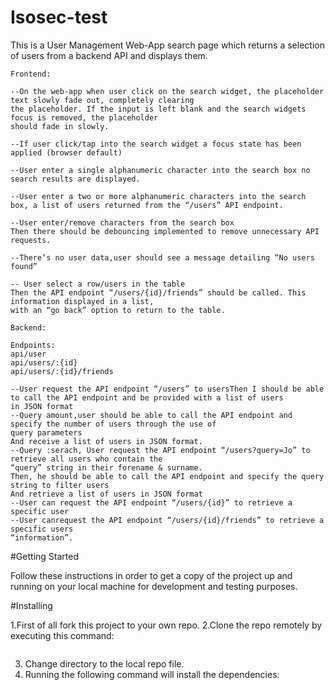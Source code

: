 # Isosec-test
This is a User Management Web-App search page which returns a selection of users from a backend API and displays
them.

```
Frontend:

--On the web-app when user click on the search widget, the placeholder text slowly fade out, completely clearing
the placeholder. If the input is left blank and the search widgets focus is removed, the placeholder
should fade in slowly.

--If user click/tap into the search widget a focus state has been applied (browser default)

--User enter a single alphanumeric character into the search box no search results are displayed.

--User enter a two or more alphanumeric characters into the search box, a list of users returned from the “/users” API endpoint.

--User enter/remove characters from the search box
Then there should be debouncing implemented to remove unnecessary API requests.

--There’s no user data,user should see a message detailing “No users found”

-- User select a row/users in the table
Then the API endpoint “/users/{id}/friends” should be called. This information displayed in a list,
with an “go back” option to return to the table.

```


```
Backend:

Endpoints:
api/user
api/users/:{id}
api/users/:{id}/friends

--User request the API endpoint “/users” to usersThen I should be able to call the API endpoint and be provided with a list of users 
in JSON format
--Query amount,user should be able to call the API endpoint and specify the number of users through the use of
query parameters
And receive a list of users in JSON format.
--Query :serach, User request the API endpoint “/users?query=Jo” to retrieve all users who contain the
“query” string in their forename & surname.
Then, he should be able to call the API endpoint and specify the query string to filter users
And retrieve a list of users in JSON format
--User can request the API endpoint “/users/{id}” to retrieve a specific user
--User canrequest the API endpoint “/users/{id}/friends” to retrieve a specific users
“information”.

```
#Getting Started

Follow these instructions in order to get a copy of the project up and running on your local machine for development and testing purposes.

#Installing

1.First of all fork this project to your own repo.
2.Clone the repo remotely by executing this command:
```https://github.com/SH-H-B/Isosec-test.git
```
3. Change directory to the local repo file.
4. Running the following command will install the dependencies:





